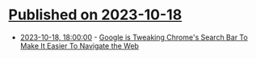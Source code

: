 # [Published on 2023-10-18](index.md)

* [2023-10-18, 18:00:00](https://it.slashdot.org/story/23/10/18/176209/google-is-tweaking-chromes-search-bar-to-make-it-easier-to-navigate-the-web?utm_source=rss1.0mainlinkanon&utm_medium=feed) - [Google is Tweaking Chrome's Search Bar To Make It Easier To Navigate the Web](https://it.slashdot.org/story/23/10/18/176209/google-is-tweaking-chromes-search-bar-to-make-it-easier-to-navigate-the-web?utm_source=rss1.0mainlinkanon&utm_medium=feed)
